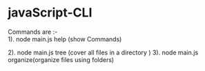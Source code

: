 # javaScript-CLI
Commands are :-
<br>
1). node main.js help (show Commands)


2). node main.js tree (cover all files in a directory )
3). node main.js organize(organize files using folders)
